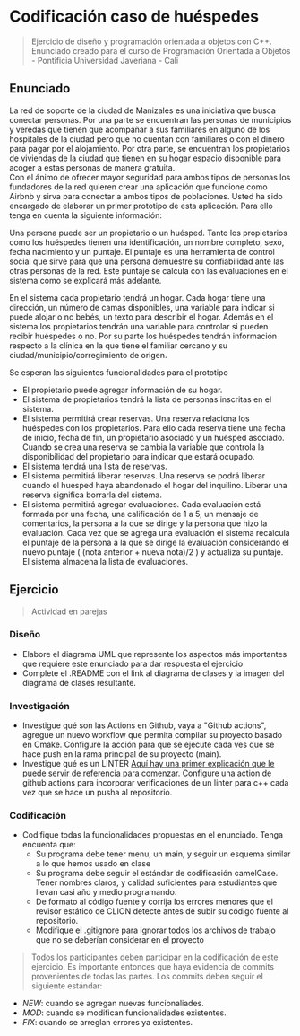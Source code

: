 # Codificación caso de huéspedes
> Ejercicio de diseño y programación orientada a objetos con C++. 
Enunciado creado para el curso de Programación Orientada a Objetos - Pontificia Universidad Javeriana - Cali

## Enunciado 
La red de soporte de la ciudad de Manizales es una iniciativa que busca conectar personas. Por una parte se encuentran las personas de municipios y veredas que tienen que acompañar a sus familiares en alguno de los hospitales de la ciudad pero que no cuentan con familiares o con el dinero para pagar por el alojamiento.  Por otra parte, se encuentran los propietarios de viviendas de la ciudad que tienen en su hogar espacio disponible para acoger a estas personas de manera gratuita.  
Con el ánimo de ofrecer mayor seguridad para ambos tipos de personas los fundadores de la red quieren crear una aplicación que funcione como Airbnb y sirva para conectar a ambos tipos de poblaciones.  Usted ha sido encargado de elaborar un primer prototipo de esta aplicación. Para ello tenga en cuenta la siguiente información: 

Una persona puede ser un propietario o un huésped.  Tanto los propietarios como los huéspedes tienen una identificación, un nombre completo, sexo, fecha nacimiento y un puntaje. El puntaje es una herramienta de control social que sirve para que una persona demuestre su confiabilidad ante las otras personas de la red.  Este puntaje se calcula con las evaluaciones en el sistema como se explicará más adelante.

En el sistema cada propietario tendrá un hogar.  Cada hogar tiene una dirección, un número de camas disponibles, una variable para indicar si puede alojar o no bebés, un texto para describir el hogar. Además en el sistema los propietarios tendrán una variable para controlar si pueden recibir huéspedes o no.  Por su parte los huéspedes tendrán información respecto a la clínica en la que tiene el familiar cercano y su ciudad/municipio/corregimiento de origen.

Se esperan las siguientes funcionalidades para el prototipo

* El propietario puede agregar información de su hogar. 
* El sistema de propietarios tendrá la lista de personas inscritas en el sistema. 
* El sistema permitirá crear reservas. Una reserva relaciona los huéspedes con los propietarios. Para ello cada reserva tiene una fecha de inicio, fecha de fin, un propietario asociado y un huésped asociado. Cuando se crea una reserva se cambia la variable que controla la disponibilidad del propietario para indicar que estará ocupado.  
* El sistema tendrá una lista de reservas. 
* El sistema permitirá liberar reservas. Una reserva se podrá liberar cuando el huesped haya abandonado el hogar del inquilino. Liberar una reserva significa borrarla del sistema. 
* El sistema permitirá agregar evaluaciones. Cada evaluación está formada por una fecha, una calificación de 1 a 5, un mensaje de comentarios, la persona a la que se dirige y la persona que hizo la evaluación.  Cada vez que se agrega una evaluación el sistema recalcula el puntaje de la persona a la que se dirige la evaluación considerando el nuevo puntaje ( (nota anterior + nueva nota)/2 )  y actualiza su puntaje.  El sistema almacena la lista de evaluaciones. 

## Ejercicio
> Actividad en parejas
### Diseño
* Elabore el diagrama UML que represente los aspectos más importantes que requiere este enunciado para dar respuesta el ejercicio
* Complete el .README con el link al diagrama de clases y la imagen del diagrama de clases resultante. 

### Investigación
  * Investigue qué son las Actions en Github,  vaya a "Github actions", agregue un nuevo workflow que permita compilar su proyecto basado en Cmake. Configure la acción para que se ejecute cada ves que se hace push en la rama principal de su proyecto (main).
  *  Investigue qué es un LINTER [Aquí hay una primer explicación que le puede servir de referencia para comenzar](https://www.testim.io/blog/what-is-a-linter-heres-a-definition-and-quick-start-guide/). Configure una action de github actions para incorporar verificaciones de un linter para c++ cada vez que se hace un pusha al repositorio. 

### Codificación
* Codifique todas la funcionalidades propuestas en el enunciado. Tenga encuenta que:
  * Su programa debe tener menu, un main, y seguir un esquema similar a lo que hemos usado en clase
  * Su programa debe seguir el estándar de codificación camelCase. Tener nombres claros, y calidad suficientes para estudiantes que llevan casi año y medio programando.
  * De formato al código fuente y corrija los errores menores que el revisor estático de CLION detecte antes de subir su código fuente al repositorio. 
  * Modifique el .gitignore para ignorar todos los archivos de trabajo que no se deberían considerar en el proyecto


  
>Todos los participantes deben participar en la codificación de este ejercicio. Es importante entonces que haya evidencia de commits provenientes de todas las partes. Los commits deben seguir el siguiente estándar:
  * *NEW*: cuando se agregan nuevas funcionaliades. 
  * *MOD*: cuando se modifican funcionalidades existentes. 
  * *FIX*: cuando se arreglan errores ya existentes. 
